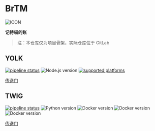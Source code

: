 # BrTM

![ICON](https://img.cphayim.me/brtm-icon-radius.png!q)

**记特喵的账**

> 注：本仓库仅为项目骨架，实际仓库位于 GitLab

## YOLK

[![pipeline status](http://ci.cphayim.top/yolk/master/pipeline.svg)](http://ci.cphayim.top/yolk/master/pipeline.svg) ![Node.js version](https://img.shields.io/badge/node.js->=8-green.svg) [![supported platforms](https://img.shields.io/badge/platform-mobile%20web%20%7C%20wechat%20app%20%7C%20alipay%20app-lightgrey.svg)]()

[传送门](https://gitlab.com/Cphayim/yolk/)

## TWIG

[![pipeline status](http://ci.cphayim.top/twig/master/pipeline.svg)](http://ci.cphayim.top/twig/master/pipeline.svg) ![Python version](https://img.shields.io/badge/python->=3.6-blue.svg) ![Docker version](https://img.shields.io/badge/db-postgresql%20%7C%20redis-red.svg) ![Docker version](https://img.shields.io/badge/docker%20ce-%3E=18-blue.svg) ![Docker version](https://img.shields.io/badge/docker%20compose-%3E=1.23-blue.svg)

[传送门](https://gitlab.com/Cphayim/twig/)
